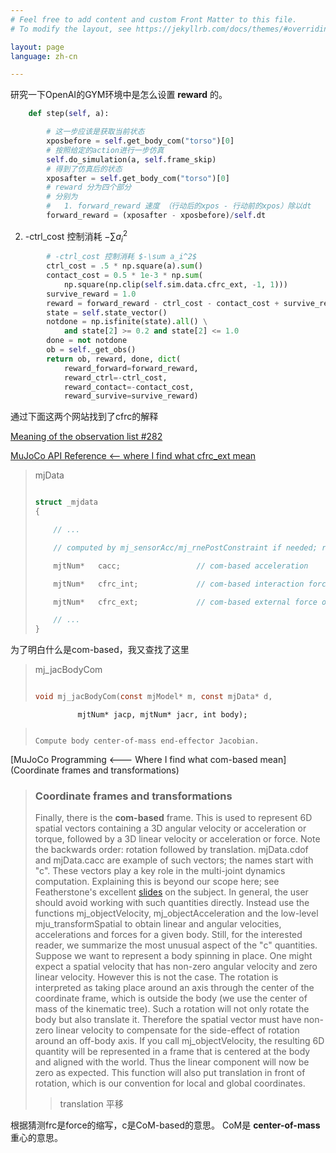 ```yaml
---
# Feel free to add content and custom Front Matter to this file.
# To modify the layout, see https://jekyllrb.com/docs/themes/#overriding-theme-defaults

layout: page
language: zh-cn

---
```


研究一下OpenAI的GYM环境中是怎么设置 **reward** 的。

```python
    def step(self, a):
```

```python
        # 这一步应该是获取当前状态
        xposbefore = self.get_body_com("torso")[0]
        # 按照给定的action进行一步仿真
        self.do_simulation(a, self.frame_skip)
        # 得到了仿真后的状态
        xposafter = self.get_body_com("torso")[0]
        # reward 分为四个部分
        # 分别为
        #   1. forward_reward 速度 （行动后的xpos - 行动前的xpos）除以dt
        forward_reward = (xposafter - xposbefore)/self.dt
```

2. -ctrl_cost 控制消耗 $-\sum a_i^2$

```python
        # -ctrl_cost 控制消耗 $-\sum a_i^2$
        ctrl_cost = .5 * np.square(a).sum()
        contact_cost = 0.5 * 1e-3 * np.sum(
            np.square(np.clip(self.sim.data.cfrc_ext, -1, 1)))
        survive_reward = 1.0
        reward = forward_reward - ctrl_cost - contact_cost + survive_reward
        state = self.state_vector()
        notdone = np.isfinite(state).all() \
            and state[2] >= 0.2 and state[2] <= 1.0
        done = not notdone
        ob = self._get_obs()
        return ob, reward, done, dict(
            reward_forward=forward_reward,
            reward_ctrl=-ctrl_cost,
            reward_contact=-contact_cost,
            reward_survive=survive_reward)


```

通过下面这两个网站找到了cfrc的解释

[Meaning of the observation list #282](https://github.com/openai/mujoco-py/issues/282)

[MuJoCo API Reference <-- where I find what cfrc_ext mean](http://www.mujoco.org/book/APIreference.html)

> mjData
>
> ```c
>
> struct _mjdata
> {
>
>     // ...
>
>     // computed by mj_sensorAcc/mj_rnePostConstraint if needed; rotation:translation format
>
>     mjtNum*   cacc;                 // com-based acceleration                   (nbody x 6)
>
>     mjtNum*   cfrc_int;             // com-based interaction force with parent  (nbody x 6)
> 
>     mjtNum*   cfrc_ext;             // com-based external force on body         (nbody x 6)
>
>     // ...
> }
>
> ```

为了明白什么是com-based，我又查找了这里

> mj_jacBodyCom
>
> ```c
>
> void mj_jacBodyCom(const mjModel* m, const mjData* d,
                   mjtNum* jacp, mjtNum* jacr, int body);
>
> ```
>
> Compute body center-of-mass end-effector Jacobian. 

[MuJoCo Programming <--- Where I find what com-based mean](Coordinate frames and transformations)

> ### Coordinate frames and transformations
> 
> Finally, there is the **com-based** frame. This is used to represent 6D spatial vectors containing a 3D angular velocity or acceleration or torque, followed by a 3D linear velocity or acceleration or force. Note the backwards order: rotation followed by translation. mjData.cdof and mjData.cacc are example of such vectors; the names start with "c". These vectors play a key role in the multi-joint dynamics computation. Explaining this is beyond our scope here; see Featherstone's excellent [slides](http://royfeatherstone.org/spatial/) on the subject. In general, the user should avoid working with such quantities directly. Instead use the functions mj_objectVelocity, mj_objectAcceleration and the low-level mju_transformSpatial to obtain linear and angular velocities, accelerations and forces for a given body. Still, for the interested reader, we summarize the most unusual aspect of the "c" quantities. Suppose we want to represent a body spinning in place. One might expect a spatial velocity that has non-zero angular velocity and zero linear velocity. However this is not the case. The rotation is interpreted as taking place around an axis through the center of the coordinate frame, which is outside the body (we use the center of mass of the kinematic tree). Such a rotation will not only rotate the body but also translate it. Therefore the spatial vector must have non-zero linear velocity to compensate for the side-effect of rotation around an off-body axis. If you call mj_objectVelocity, the resulting 6D quantity will be represented in a frame that is centered at the body and aligned with the world. Thus the linear component will now be zero as expected. This function will also put translation in front of rotation, which is our convention for local and global coordinates. 
> 
> > translation 平移


根据猜测frc是force的缩写，c是CoM-based的意思。
CoM是 **center-of-mass** 重心的意思。